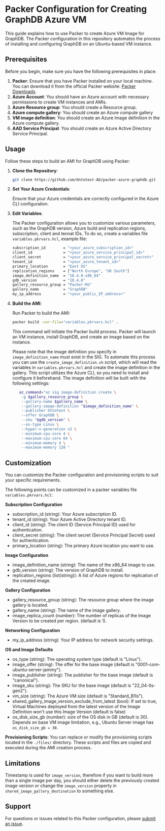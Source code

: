 # Packer Configuration for Creating GraphDB Azure VM

This guide explains how to use Packer to create Azure VM Image for GraphDB.
The Packer configuration in this repository automates the process of installing and configuring GraphDB on an Ubuntu-based VM instance.

## Prerequisites

Before you begin, make sure you have the following prerequisites in place:

1. **Packer**: Ensure that you have Packer installed on your local machine.
   You can download it from the official Packer website: [Packer Downloads](https://www.packer.io/downloads).
2. **Azure Account**: You should have an Azure account with necessary permissions to create VM instances and AMIs.
3. **Azure Resource group**: You should create a Resource group.
4. **Azure compute gallery**: You should create an Azure compute gallery
5. **VM image definition**:  You should create an Azure Image definition in the Azure compute gallery.
6. **AAD Service Principal**: You should create an Azure Active Directory Service Principal.

## Usage

Follow these steps to build an AMI for GraphDB using Packer:

1. **Clone the Repository**:
   ```bash
   git clone https://github.com/Ontotext-AD/packer-azure-graphdb.git
   ```

2. **Set Your Azure Credentials**:

   Ensure that your Azure credentials are correctly configured in the Azure CLI configuration.

3. **Edit Variables**:

   The Packer configuration allows you to customize various parameters, such as the GraphDB version, Azure build and
   replication regions, subscription, client and tennat IDs. To do so, create a variables file `variables.pkrvars.hcl`,
   example file:
      ```bash
      subscription_id        = "<your_azure_subscription_id>"
      client_id              = "<your_azure_service_principal_id>"
      client_secret          = "<your_azure_service_principal_secret>"
      tenant_id              = "<your_azure_tenant_id>"
      primary_location       = "East US"
      replication_regions    = ["North Europe", "UK South"]
      image_definition_name  = "10.4.0-x86_64"
      gdb_version            = "10.4.0"
      gallery_resource_group = "Packer-RG"
      gallery_name           = "GraphDB"
      my_ip_address          = "<your_public_IP_address>"
      ```

4. **Build the AMI**:

   Run Packer to build the AMI:
   ```bash
   packer build -var-file="variables.pkrvars.hcl" .
   ```
   This command will initiate the Packer build process. Packer will launch an VM instance, install GraphDB,
   and create an image based on the instance.

   Please note that the image definition you specify in `image_definition_name` must exist in the SIG.
   To automate this process you can use the `create_image_definition.sh` script, which will read the variables in
   `variables.pkrvars.hcl` and create the image definition in the gallery.
   This script utilizes the Azure CLI, so you need to install and configure it beforehand.
   The image definition will be built with the following settings:
   ```bash
      az_command="az sig image-definition create \
       -g $gallery_resource_group \
       --gallery-name $gallery_name \
       --gallery-image-definition "$image_definition_name" \
       --publisher Ontotext \
       --offer GraphDB \
       --sku "$gdb_version" \
       --os-type Linux \
       --hyper-v-generation v2 \
       --minimum-cpu-core 4 \
       --maximum-cpu-core 64 \
       --minimum-memory 4 \
       --maximum-memory 128 "
   ```

## Customization

You can customize the Packer configuration and provisioning scripts to suit your specific requirements.

The following points can be customized in a packer variables file `variables.pkrvars.hcl`:

**Subscription Configuration**

* subscription_id (string): Your Azure subscription ID.
* tenant_id (string): Your Azure Active Directory tenant ID.
* client_id (string): The client ID (Service Principal ID) used for authentication.
* client_secret (string): The client secret (Service Principal Secret) used for authentication.
* primary_location (string): The primary Azure location you want to use.

**Image Configuration**

* image_definition_name (string): The name of the x86_64 image to use.
* gdb_version (string): The version of GraphDB to install.
* replication_regions (list(string)): A list of Azure regions for replication of the created image.

**Gallery Configuration**

* gallery_resource_group (string): The resource group where the image gallery is located.
* gallery_name (string): The name of the image gallery.
* image_replica_count (number): The number of replicas of the Image Version to be created per region. (default is 1).

**Networking Configuration**

* my_ip_address (string): Your IP address for network security settings.

**OS and Image Defaults**

* os_type (string): The operating system type (default is "Linux").
* image_offer (string): The offer for the base image (default is "0001-com-ubuntu-server-jammy").
* image_publisher (string): The publisher for the base image (default is "canonical").
* image_sku (string): The SKU for the base image (default is "22_04-lts-gen2").
* vm_size (string): The Azure VM size (default is "Standard_B1ls").
* shared_gallery_image_version_exclude_from_latest (bool):  If set to true, Virtual Machines deployed from the latest
  version of the Image Definition won't use this Image Version (default is false)
* os_disk_size_gb (number): size of the OS disk in GB (default is 30). Depends on base VM image limitation,
  e.g., Ubuntu Server image has `os_disk_size_gb = 30`.

**Provisioning Scripts**: You can replace or modify the provisioning scripts located in the `./files/` directory.
These scripts and files are copied and executed during the AMI creation process.

## Limitations

Timestamp is used for `image_version`, therefore if you want to build more than a single image per day, you should either
delete the previously created image version or change the `image_version` property in `shared_image_gallery_destination`
to something else.

## Support

For questions or issues related to this Packer configuration, please [submit an issue](https://github.com/Ontotext-AD/packer-aws-graphdb/issues).
